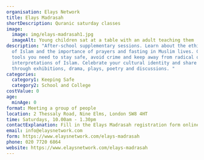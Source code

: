 ```yaml
---
organisation: Elays Network
title: Elays Madrasah
shortDescription: Quranic saturday classes
image:
  image: img/elays-madrasah1.jpg
  imageAlt: Young children sat at a table with an adult teaching them
description: "After-school supplementary sessions. Learn about the ethical codes
  of Islam and the importance of prayers and fasting in Muslim lives. Get the
  tools you need to stay safe, avoid crime and keep away from radical or extreme
  interpretations of Islam. Celebrate your cultural identity and share it
  through exhibitions, drama, plays, poetry and discussions. "
categories:
  category1: Keeping Safe
  category2: School and College
costValue: 0
age:
  minAge: 0
format: Meeting a group of people
location: 2 Thessaly Road, Nine Elms, London SW8 4HT
time: Saturdays, 10.00am - 1.30pm
contactExplanation: Fill in the Elays Madrasah registration form online below.
email: info@elaysnetwork.com
form: https://www.elaysnetwork.com/elays-madrasah
phone: 020 7720 6864
website: https://www.elaysnetwork.com/elays-madrasah
---
```


